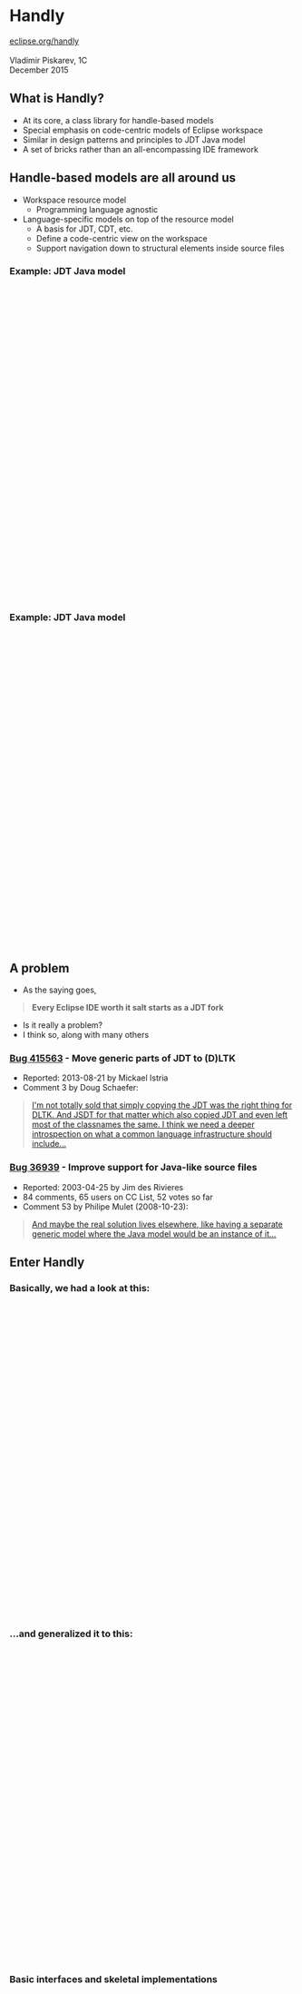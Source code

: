 # Handly
[eclipse.org/handly](http://eclipse.org/handly/)
<br/>
<br/>
Vladimir Piskarev, 1C
<br/>
December 2015

## What is Handly?
* At its core, a class library for handle-based models
* Special emphasis on code-centric models of Eclipse workspace
* Similar in design patterns and principles to JDT Java model
* A set of bricks rather than an all-encompassing IDE framework

## Handle-based models are all around us
* Workspace resource model
  * Programming language agnostic
* Language-specific models on top of the resource model
  * A basis for JDT, CDT, etc.
  * Define a code-centric view on the workspace
  * Support navigation down to structural elements inside source files

### Example: JDT Java model
<img data-src="../images/jdtPillars.png" class="plain" style="height:550px"/>

### Example: JDT Java model
<img data-src="../images/javamodel.png" class="plain" style="height:550px"/>

## A problem
* As the saying goes,
> **Every Eclipse IDE worth it salt starts as a JDT fork**
* Is it really a problem?
* I think so, along with many others

### [Bug 415563](https://bugs.eclipse.org/bugs/show_bug.cgi?id=415563) - Move generic parts of JDT to (D)LTK
* Reported: 2013-08-21 by Mickael Istria
* Comment 3 by Doug Schaefer:
> [I'm not totally sold that simply copying the JDT
was the right thing for DLTK. And JSDT for that matter
which also copied JDT and even left most of the classnames
the same. I think we need a deeper introspection on what a
common language infrastructure should include...](https://bugs.eclipse.org/bugs/show_bug.cgi?id=415563#c3)

### [Bug 36939](https://bugs.eclipse.org/bugs/show_bug.cgi?id=36939) - Improve support for Java-like source files
* Reported: 2003-04-25 by Jim des Rivieres
* 84 comments, 65 users on CC List, 52 votes so far
* Comment 53 by Philipe Mulet (2008-10-23):
> [And maybe the real solution lives elsewhere,
like having a separate generic model where
the Java model would be an instance of it...](https://bugs.eclipse.org/bugs/show_bug.cgi?id=36939#c53)

## Enter Handly

### Basically, we had a look at this:
<img data-src="../images/javaModelDesign.png" class="plain" style="height:550px"/>

### ...and generalized it to this:
<img data-src="../images/handle-body.png" class="plain" style="height:550px"/>

### Basic interfaces and skeletal implementations
<img data-src="../images/basicHierarchy.png" class="plain" style="height:550px"/>

### Example: A simple model
<img data-src="../images/fooModelExample.png" class="plain" style="max-width:110%;margin-left:-5%"/>
<img data-src="../images/fooNavigator.png" class="plain"/>

### Example: A Handly-based Java model
<img data-src="../images/javaModelExample.png" class="plain" style="height:500px"/>

### Source Element
<img data-src="../images/sourceElement.png" class="plain"/>

### Source File
<img data-src="../images/sourceFile.png" class="plain"/>

### Change notifications
<img data-src="../images/handleDelta.png" class="plain"/>

## Design goals
* Conceptual parsimony
  * Try to distill truly fundamental abstractions
* Flexibility
  * No restrictions on the shape of attainable models
  * No dependency on a specific parsing technology
  * The model implementor remains fully in charge

## Design goals
* The API should be rich enough to enable such features as:
  * Model change notifications
  * Comprehensive working copy support
  * Integration with source editors (incl. Xtext editor)
  * Common UI frameworks (Outline, Working Set, Search...)

## Design details
* Please see [System Overview](http://www.eclipse.org/downloads/download.php?file=/handly/docs/handly-overview.pdf&r=1)
for more details
* Written in early 2014, but still relevant

## Current status
* About two years in development at Eclipse
* Successfully used in two commercial products
  * Adopters (1C and Codasip) seem happy so far
* [erlide](http://erlide.org) is in the process of adopting
* A number of exemplary implementations
  * Including a [Java model example](https://pisv.wordpress.com/2015/06/22/handly-0-3-java-model-example/)
* Comprehensive [getting started guide](https://github.com/pisv/gethandly/wiki)

## Current status
* Version 0.4
  * Many significant API improvements
  * Model adaptation facility
* Would like to finalize core API within 0.5 (Neon)
  * It's about time!

## The problem: lack of broader community feedback
Constructive criticism is essential before we can really finalize the API

## How to involve Eclipse IDE community?
* That is the question
* A tough one, if history is any guide...

## Development Tools Factorization
Apparently a long-standing problem in Eclipse
> [Long time ago in 2005 we tried to find/build a common ground.
That effort died for several reasons: complexity, existing code worked,
focus on new features more important for projects, lack of resources, ....
-- Dani Megert](https://bugs.eclipse.org/bugs/show_bug.cgi?id=415563#c4)

## But how to involve Eclipse IDE community?
I don't know. But I believe that:
* The factorization problem is important
* It will become increasingly important as more \*DT projects are created.
Eclipse is not just a Java IDE
* This puzzle can only be solved together
* Handly might serve as a first piece, in some way or another

## Thank you!
Any help or feedback would be greatly appreciated!

